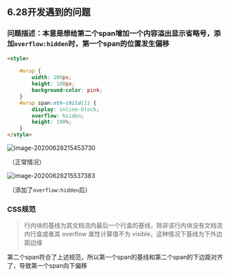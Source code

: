 ## 6.28开发遇到的问题

### 问题描述：本意是想给第二个span增加一个内容溢出显示省略号，添加`overflow:hidden`时，第一个span的位置发生偏移

```html
<style>
       
	#wrap {
        width: 200px;
        height: 100px;
        background-color: pink;
    }
    #wrap span:nth-child(2) {
        display: inline-block;
       	overflow: hiiden;
        height: 100%;
    }
</style>
```

![image-20200628215453730](C:\Users\姜嘿嘿\AppData\Roaming\Typora\typora-user-images\image-20200628215453730.png)

​																				（正常情况）

![image-20200628215537383](C:\Users\姜嘿嘿\AppData\Roaming\Typora\typora-user-images\image-20200628215537383.png)

​																				（添加了`overflow:hidden`后）

### CSS规范

> 行内块的基线为其文档流内最后一个行盒的基线，除非该行内块没有文档流内行盒或者其 overflow 属性计算值不为 visible，这种情况下基线为下外边距边缘

第二个span符合了上述规范，所以第一个span的基线和第二个span的下边距对齐了，导致第一个span向下偏移